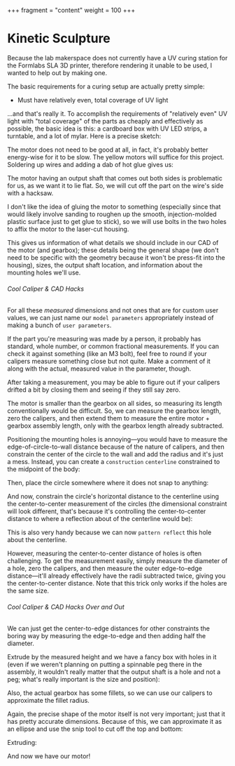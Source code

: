 +++
fragment = "content"
weight = 100
+++

# Kinetic Sculpture
Because the lab makerspace does not currently have a UV curing station for the Formlabs SLA 3D printer, therefore rendering it unable to be used, I wanted to help out by making one.

The basic requirements for a curing setup are actually pretty simple:
* Must have relatively even, total coverage of UV light

...and that's really it. To accomplish the requirements of "relatively even" UV light with "total coverage" of the parts as cheaply and effectively as possible, the basic idea is this: a cardboard box with UV LED strips, a turntable, and a lot of mylar. Here is a precise sketch:

The motor does not need to be good at all, in fact, it's probably better energy-wise for it to be slow. The yellow motors will suffice for this project. Soldering up wires and adding a dab of hot glue gives us:

The motor having an output shaft that comes out both sides is problematic for us, as we want it to lie flat. So, we will cut off the part on the wire's side with a hacksaw.

I don't like the idea of gluing the motor to something (especially since that would likely involve sanding to roughen up the smooth, injection-molded plastic surface just to get glue to stick), so we will use bolts in the two holes to affix the motor to the laser-cut housing.

This gives us information of what details we should include in our CAD of the motor (and gearbox); these details being the general shape (we don't need to be specific with the geometry because it won't be press-fit into the housing), sizes, the output shaft location, and information about the mounting holes we'll use.

###### Cool Caliper & CAD Hacks
For all these *measured* dimensions and not ones that are for custom user values, we can just name our `model parameters` appropriately instead of making a bunch of `user parameters`.

If the part you're measuring was made by a person, it probably has standard, whole number, or common fractional measurements. If you can check it against something (like an M3 bolt), feel free to round if your calipers measure something close but not quite. Make a comment of it along with the actual, measured value in the parameter, though.

After taking a measurement, you may be able to figure out if your calipers drifted a bit by closing them and seeing if they still say zero.

The motor is smaller than the gearbox on all sides, so measuring its length conventionally would be difficult. So, we can measure the gearbox length, zero the calipers, and then extend them to measure the entire motor + gearbox assembly length, only with the gearbox length already subtracted.

Positioning the mounting holes is annoying—you would have to measure the edge-of-circle-to-wall distance because of the nature of calipers, and then constrain the center of the circle to the wall and add the radius and it's just a mess. Instead, you can create a `construction` `centerline` constrained to the midpoint of the body:

Then, place the circle somewhere where it does not snap to anything:

And now, constrain the circle's horizontal distance to the centerline using the center-to-center measurement of the circles (the dimensional constraint will look different, that's because it's controlling the center-to-center distance to where a reflection about of the centerline would be):

This is also very handy because we can now `pattern reflect` this hole about the centerline.

However, measuring the center-to-center distance of holes is often challenging. To get the measurement easily, simply measure the diameter of a hole, zero the calipers, and then measure the outer edge-to-edge distance—it'll already effectively have the radii subtracted twice, giving you the center-to-center distance. Note that this trick only works if the holes are the same size.

###### Cool Caliper & CAD Hacks Over and Out ######


We can just get the center-to-edge distances for other constraints the boring way by measuring the edge-to-edge and then adding half the diameter.

Extrude by the measured height and we have a fancy box with holes in it (even if we weren't planning on putting a spinnable peg there in the assembly, it wouldn't really matter that the output shaft is a hole and not a peg; what's really important is the size and position):

Also, the actual gearbox has some fillets, so we can use our calipers to approximate the fillet radius.

Again, the precise shape of the motor itself is not very important; just that it has pretty accurate dimensions. Because of this, we can approximate it as an ellipse and use the snip tool to cut off the top and bottom:

Extruding:

And now we have our motor!